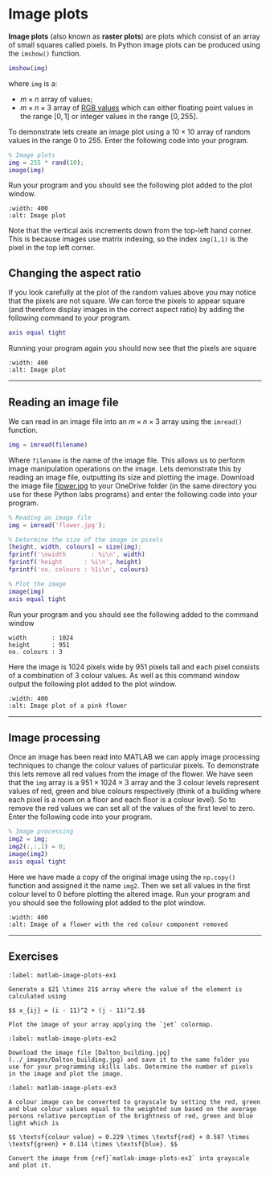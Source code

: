 # Image plots

**Image plots** (also known as **raster plots**) are plots which consist of an array of small squares called pixels. In Python image plots can be produced using the `imshow()` function.

```matlab
imshow(img)
```

where `img` is a:

- $m\times n$ array of values;
- $m \times n \times 3$ array of <a href="https://en.wikipedia.org/wiki/RGB_color_model" target="_blank">RGB values</a> which can either floating point values in the range $[0,1]$ or integer values in the range $[0,255]$.

To demonstrate lets create an image plot using a $10 \times 10$ array of random values in the range 0 to 255. Enter the following code into your program.

```matlab
% Image plots
img = 255 * rand(10);
image(img)
```

Run your program and you should see the following plot added to the plot window.

```{figure} ../_images/13_Image_plot_1.png
:width: 400
:alt: Image plot
```

Note that the vertical axis increments down from the top-left hand corner. This is because images use matrix indexing, so the index `img(1,1)` is the pixel in the top left corner. 

## Changing the aspect ratio

If you look carefully at the plot of the random values above you may notice that the pixels are not square. We can force the pixels to appear square (and therefore display images in the correct aspect ratio) by adding the following command to your program.

```matlab
axis equal tight
```

Running your program again you should now see that the pixels are square


```{figure} ../_images/13_Image_plot_2.png
:width: 400
:alt: Image plot
```

---

## Reading an image file

We can read in an image file into an $m\times n \times 3$ array using the `imread()` function.

```matlab
img = imread(filename)
```

Where `filename` is the name of the image file. This allows us to perform image manipulation operations on the image. Lets demonstrate this by reading an image file, outputting its size and plotting the image. Download the image file [flower.jpg](../_images/flower.jpg) to your OneDrive folder (in the same directory you use for these Python labs programs) and enter the following code into your program.

```matlab
% Reading an image file
img = imread('flower.jpg');

% Determine the size of the image in pixels
[height, width, colours] = size(img);
fprintf('\nwidth       : %i\n', width)
fprintf('height      : %i\n', height)
fprintf('no. colours : %1i\n', colours)

% Plot the image
image(img)
axis equal tight
```

Run your program and you should see the following added to the command window

```text
width       : 1024
height      : 951
no. colours : 3
```

Here the image is 1024 pixels wide by 951 pixels tall and each pixel consists of a combination of 3 colour values. As well as this command window output the following plot added to the plot window.

```{figure} ../_images/13_Image_plot_3.png
:width: 400
:alt: Image plot of a pink flower
```

---

## Image processing

Once an image has been read into MATLAB we can apply image processing techniques to change the colour values of particular pixels. To demonstrate this lets remove all red values from the image of the flower. We have seen that the `img` array is a $951 \times 1024 \times 3$ array and the 3 colour levels represent values of red, green and blue colours respectively (think of a building where each pixel is a room on a floor and each floor is a colour level). So to remove the red values we can set all of the values of the first level to zero. Enter the following code into your program.

```matlab
% Image processing
img2 = img;
img2(:,:,1) = 0;
image(img2)
axis equal tight
```

Here we have made a copy of the original image using the `np.copy()` function and assigned it the name `img2`. Then we set all values in the first colour level to 0 before plotting the altered image. Run your program and you should see the following plot added to the plot window.

```{figure} ../_images/13_Image_plot_4.png
:width: 400
:alt: Image of a flower with the red colour component removed
```

---

## Exercises

```{exercise}
:label: matlab-image-plots-ex1

Generate a $21 \times 21$ array where the value of the element is calculated using

$$ x_{ij} = (i - 11)^2 + (j - 11)^2.$$

Plot the image of your array applying the `jet` colormap.
```

```{exercise}
:label: matlab-image-plots-ex2

Download the image file [Dalton_building.jpg](../_images/Dalton_building.jpg) and save it to the same folder you use for your programming skills labs. Determine the number of pixels in the image and plot the image.
```

```{exercise}
:label: matlab-image-plots-ex3

A colour image can be converted to grayscale by setting the red, green and blue colour values equal to the weighted sum based on the average persons relative perception of the brightness of red, green and blue light which is

$$ \textsf{colour value} = 0.229 \times \textsf{red} + 0.587 \times \textsf{green} + 0.114 \times \textsf{blue}. $$

Convert the image from {ref}`matlab-image-plots-ex2` into grayscale and plot it.
```
